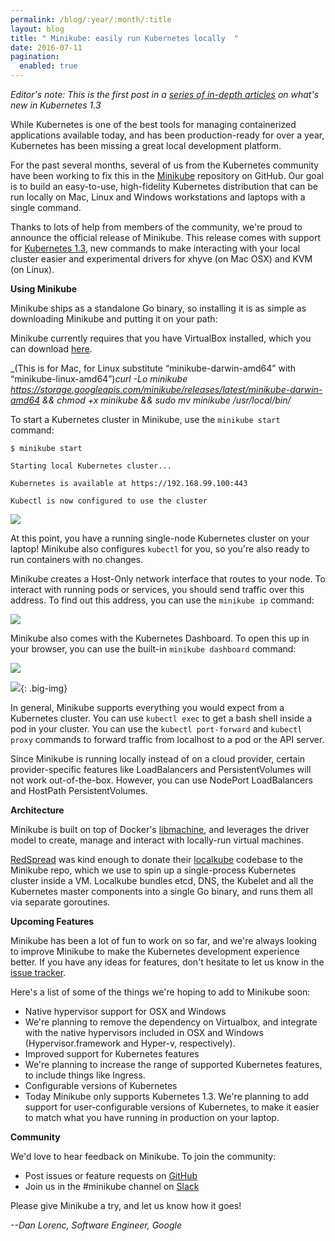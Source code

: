 ```yaml
---
permalink: /blog/:year/:month/:title
layout: blog
title: " Minikube: easily run Kubernetes locally  "
date: 2016-07-11
pagination:
  enabled: true
---
```

_Editor's note: This is the first post in a [series of in-depth articles](http://blog.kubernetes.io/2016/07/five-days-of-kubernetes-1.3.html) on what's new in Kubernetes 1.3&nbsp;_  

While Kubernetes is one of the best tools for managing containerized applications available today, and has been production-ready for over a year, Kubernetes has been missing a great local development platform.  

For the past several months, several of us from the Kubernetes community have been working to fix this in the [Minikube](http://github.com/kubernetes/minikube) repository on GitHub. Our goal is to build an easy-to-use, high-fidelity Kubernetes distribution that can be run locally on Mac, Linux and Windows workstations and laptops with a single command.  

Thanks to lots of help from members of the community, we're proud to announce the official release of Minikube. This release comes with support for [Kubernetes 1.3](http://blog.kubernetes.io/2016/07/kubernetes-1.3-bridging-cloud-native-and-enterprise-workloads.html), new commands to make interacting with your local cluster easier and experimental drivers for xhyve (on Mac OSX) and KVM (on Linux).  

**Using Minikube**  

Minikube ships as a standalone Go binary, so installing it is as simple as downloading Minikube and putting it on your path:  

Minikube currently requires that you have VirtualBox installed, which you can download&nbsp;[here](https://www.virtualbox.org/).  



_(This is for Mac, for Linux substitute “minikube-darwin-amd64” with “minikube-linux-amd64”)_curl -Lo minikube https://storage.googleapis.com/minikube/releases/latest/minikube-darwin-amd64 && chmod +x minikube && sudo mv minikube /usr/local/bin/_




To start a Kubernetes cluster in Minikube, use the `minikube start` command:





```
$ minikube start

Starting local Kubernetes cluster...

Kubernetes is available at https://192.168.99.100:443

Kubectl is now configured to use the cluster
```





 ![](https://lh5.googleusercontent.com/UNRbuyrACtW32dxMehR7GaQlj4CaVxVmlw3UhTqzyIDBgENdT1PcXf-3RoW-T1PFhIQtBbIPq1p544NAKFMO_E_1BUx7MBpkRyw6URtv4W0xT-O4tyWDYJf3MYna6a_8cFJnVvXZ)


At this point, you have a running single-node Kubernetes cluster on your laptop! Minikube also configures `kubectl` for you, so you're also ready to run containers with no changes.



Minikube creates a Host-Only network interface that routes to your node. To interact with running pods or services, you should send traffic over this address. To find out this address, you can use the `minikube ip` command:

 ![](https://lh4.googleusercontent.com/Qm-FoMGXGTlyhiM9jzuH6HE3497ZH19gjDMZrkNVhrlJzi9KQXlGCPoWbss-Hxa3fSBTbgxVZYjUpK-EG4rSinHHGz-7xH9e0QsmE72gX6Mzn5FihvFBfeF6_pJugd1GT0Gzp5qb)





Minikube also comes with the Kubernetes Dashboard. To open this up in your browser, you can use the built-in `minikube dashboard` command:


 ![](https://lh5.googleusercontent.com/PZOe7HAMTJoO_U-r6mR8bXJc7pRIaw33BSQ_SafMY-DPSJB5tiw9SooUvCbtOCJEqQqvnHqngDfFJwWy9Oj3svyo8oTQnzy5srKwZEcBh7fm44n_9YImeJEGhvfNVnx0cfjZ7mcU)

 ![](https://lh3.googleusercontent.com/fshhlXr1e39gsMKWbVUGb7rrGcy4uP44ML3Jt7-Sr3ZryoMw802xpkAMaz7ayjQNGtAYl3wpKJgwfefuug1FWHbinr1usN9jwFIAJFKeVeZxaiKtalHXP322_D5otR0Asvw6MUD_){: .big-img}





In general, Minikube supports everything you would expect from a Kubernetes cluster. You can use `kubectl exec` to get a bash shell inside a pod in your cluster. You can use the `kubectl port-forward` and `kubectl proxy` commands to forward traffic from localhost to a pod or the API server.




Since Minikube is running locally instead of on a cloud provider, certain provider-specific features like LoadBalancers and PersistentVolumes will not work out-of-the-box. However, you can use NodePort LoadBalancers and HostPath PersistentVolumes.



**Architecture**





Minikube is built on top of Docker's&nbsp;[libmachine](https://github.com/docker/machine/tree/master/libmachine), and leverages the driver model to create, manage and interact with locally-run virtual machines.




[RedSpread](https://redspread.com/)&nbsp;was kind enough to donate their [localkube](https://github.com/redspread/localkube)&nbsp;codebase to the Minikube repo, which we use to spin up a single-process Kubernetes cluster inside a VM. Localkube bundles etcd, DNS, the Kubelet and all the Kubernetes master components into a single Go binary, and runs them all via separate goroutines.



**Upcoming Features**



Minikube has been a lot of fun to work on so far, and we're always looking to improve Minikube to make the Kubernetes development experience better. If you have any ideas for features, don't hesitate to let us know in the [issue tracker](https://github.com/kubernetes/minikube/issues).&nbsp;



Here's a list of some of the things we're hoping to add to Minikube soon:



- Native hypervisor support for OSX and Windows
- We're planning to remove the dependency on Virtualbox, and integrate with the native hypervisors included in OSX and Windows (Hypervisor.framework and Hyper-v, respectively).
- Improved support for Kubernetes features
- We're planning to increase the range of supported Kubernetes features, to include things like Ingress.
- Configurable versions of Kubernetes
- Today Minikube only supports Kubernetes 1.3. We're planning to add support for user-configurable versions of Kubernetes, to make it easier to match what you have running in production on your laptop.




**Community**  



We'd love to hear feedback on Minikube. To join the community:

- Post issues or feature requests on [GitHub](https://github.com/kubernetes/minikube)
- Join us in the #minikube channel on [Slack](https://kubernetes.slack.com/)

Please give Minikube a try, and let us know how it goes!



_--Dan Lorenc, Software Engineer, Google_  
